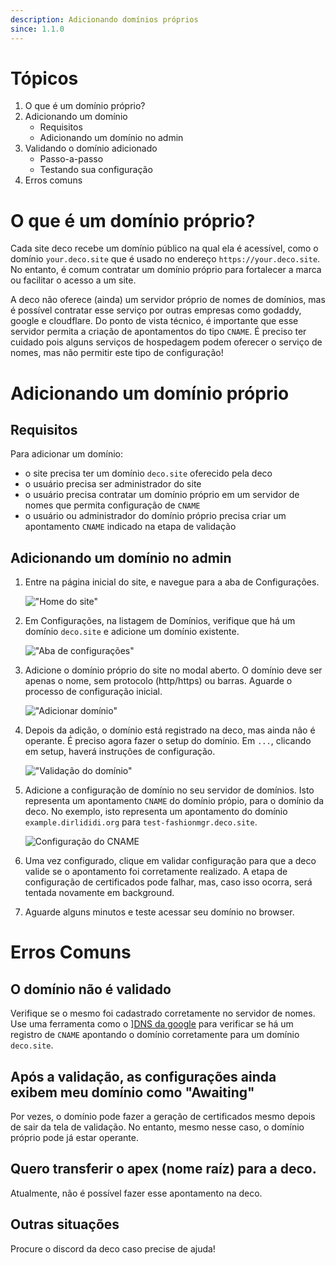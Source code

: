 ```yaml
---
description: Adicionando domínios próprios
since: 1.1.0
---
```


# Tópicos

1. O que é um domínio próprio?
2. Adicionando um domínio
   - Requisitos
   - Adicionando um domínio no admin
3. Validando o domínio adicionado
   - Passo-a-passo
   - Testando sua configuração
4. Erros comuns

# O que é um domínio próprio?

Cada site deco recebe um domínio público na qual ela é acessível, como o domínio `your.deco.site` que é usado no endereço `https://your.deco.site`. No entanto, é comum contratar um domínio próprio para fortalecer a marca ou facilitar o acesso a um site.

A deco não oferece (ainda) um servidor próprio de nomes de domínios, mas é possível contratar esse serviço por outras empresas como godaddy, google e cloudflare. Do ponto de vista técnico, é importante que esse servidor permita a criação de apontamentos do tipo `CNAME`. É preciso ter cuidado pois alguns serviços de hospedagem podem oferecer o serviço de nomes, mas não permitir este tipo de configuração!

# Adicionando um domínio próprio

## Requisitos

Para adicionar um domínio:
- o site precisa ter um domínio `deco.site` oferecido pela deco
- o usuário precisa ser administrador do site
- o usuário precisa contratar um domínio próprio em um servidor de nomes que permita configuração de `CNAME`
- o usuário ou administrador do domínio próprio precisa criar um apontamento `CNAME` indicado na etapa de validação

## Adicionando um domínio no admin

1. Entre na página inicial do site, e navegue para a aba de Configurações.

    !["Home do site"](https://github.com/deco-sites/starting/assets/882438/c95da5f4-75a8-42ed-b747-674157c52c80)

2. Em Configurações, na listagem de Domínios, verifique que há um domínio `deco.site` e adicione um domínio existente.

    !["Aba de configurações"](https://github.com/deco-sites/starting/assets/882438/3cf4102a-d9f3-49d6-aaa0-8aeac5e064b6)


3. Adicione o domínio próprio do site no modal aberto. O domínio deve ser apenas o nome, sem protocolo (http/https) ou barras. Aguarde o processo de configuração inicial.

    !["Adicionar domínio"](https://github.com/deco-sites/starting/assets/882438/4b2a6b1e-a711-4733-9779-367ac0141e41)

4. Depois da adição, o domínio está registrado na deco, mas ainda não é operante. É preciso agora fazer o setup do domínio. Em `...`, clicando em setup, haverá instruções de configuração.

    !["Validação do domínio"](https://github.com/deco-sites/starting/assets/882438/ac14645d-6f59-45cf-ae6e-c918eec7247f)

5. Adicione a configuração de domínio no seu servidor de domínios. Isto representa um apontamento `CNAME` do domínio própio, para o domínio da deco. No exemplo, isto representa um apontamento do domínio `example.dirlididi.org` para `test-fashionmgr.deco.site`.

    ![Configuração do CNAME](https://github.com/deco-sites/starting/assets/882438/98f2505f-db78-42e8-9c5c-5350360f7495)

6. Uma vez configurado, clique em validar configuração para que a deco valide se o apontamento foi corretamente realizado. A etapa de configuração de certificados pode falhar, mas, caso isso ocorra, será tentada novamente em background.

7. Aguarde alguns minutos e teste acessar seu domínio no browser.

# Erros Comuns

## O domínio não é validado

Verifique se o mesmo foi cadastrado corretamente no servidor de nomes. Use uma ferramenta como o ][DNS da google](https://dns.google/) para verificar se há um registro de `CNAME` apontando o domínio corretamente para um domínio `deco.site`.

## Após a validação, as configurações ainda exibem meu domínio como "Awaiting"

Por vezes, o domínio pode fazer a geração de certificados mesmo depois de sair da tela de validação. No entanto, mesmo nesse caso, o domínio próprio pode já estar operante.

## Quero transferir o apex (nome raíz) para a deco.

Atualmente, não é possível fazer esse apontamento na deco.

## Outras situações

Procure o discord da deco caso precise de ajuda!